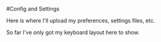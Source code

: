 #Config and Settings

Here is where I'll upload my preferences, settings files, etc. 

So far I've only got my keyboard layout here to show.
